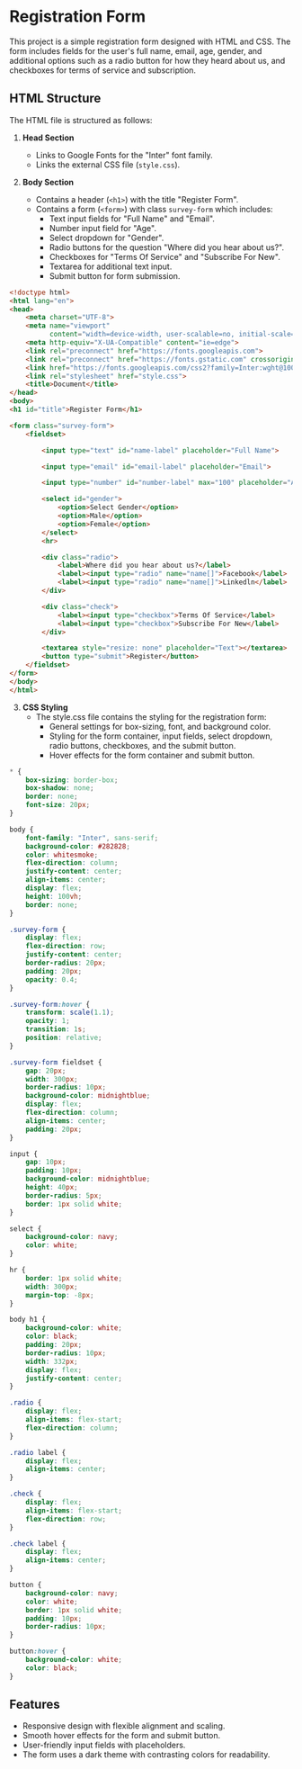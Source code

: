# Registration Form

This project is a simple registration form designed with HTML and CSS. The form includes fields for the user's full name, email, age, gender, and additional options such as a radio button for how they heard about us, and checkboxes for terms of service and subscription.


## HTML Structure

The HTML file is structured as follows:

1. **Head Section**
    - Links to Google Fonts for the "Inter" font family.
    - Links the external CSS file (`style.css`).

2. **Body Section**
    - Contains a header (`<h1>`) with the title "Register Form".
    - Contains a form (`<form>`) with class `survey-form` which includes:
        - Text input fields for "Full Name" and "Email".
        - Number input field for "Age".
        - Select dropdown for "Gender".
        - Radio buttons for the question "Where did you hear about us?".
        - Checkboxes for "Terms Of Service" and "Subscribe For New".
        - Textarea for additional text input.
        - Submit button for form submission.

```html
<!doctype html>
<html lang="en">
<head>
    <meta charset="UTF-8">
    <meta name="viewport"
          content="width=device-width, user-scalable=no, initial-scale=1.0, maximum-scale=1.0, minimum-scale=1.0">
    <meta http-equiv="X-UA-Compatible" content="ie=edge">
    <link rel="preconnect" href="https://fonts.googleapis.com">
    <link rel="preconnect" href="https://fonts.gstatic.com" crossorigin>
    <link href="https://fonts.googleapis.com/css2?family=Inter:wght@100..900&display=swap" rel="stylesheet">
    <link rel="stylesheet" href="style.css">
    <title>Document</title>
</head>
<body>
<h1 id="title">Register Form</h1>

<form class="survey-form">
    <fieldset>

        <input type="text" id="name-label" placeholder="Full Name">

        <input type="email" id="email-label" placeholder="Email">

        <input type="number" id="number-label" max="100" placeholder="Age">

        <select id="gender">
            <option>Select Gender</option>
            <option>Male</option>
            <option>Female</option>
        </select>
        <hr>

        <div class="radio">
            <label>Where did you hear about us?</label>
            <label><input type="radio" name="name[]">Facebook</label>
            <label><input type="radio" name="name[]">Linkedln</label>
        </div>

        <div class="check">
            <label><input type="checkbox">Terms Of Service</label>
            <label><input type="checkbox">Subscribe For New</label>
        </div>

        <textarea style="resize: none" placeholder="Text"></textarea>
        <button type="submit">Register</button>
    </fieldset>
</form>
</body>
</html>
````

3. **CSS Styling**
    - The style.css file contains the styling for the registration form:
        - General settings for box-sizing, font, and background color.
        - Styling for the form container, input fields, select dropdown, radio buttons, checkboxes, and the submit button.
        - Hover effects for the form container and submit button.

```css
* {
    box-sizing: border-box;
    box-shadow: none;
    border: none;
    font-size: 20px;
}

body {
    font-family: "Inter", sans-serif;
    background-color: #282828;
    color: whitesmoke;
    flex-direction: column;
    justify-content: center;
    align-items: center;
    display: flex;
    height: 100vh;
    border: none;
}

.survey-form {
    display: flex;
    flex-direction: row;
    justify-content: center;
    border-radius: 20px;
    padding: 20px;
    opacity: 0.4;
}

.survey-form:hover {
    transform: scale(1.1);
    opacity: 1;
    transition: 1s;
    position: relative;
}

.survey-form fieldset {
    gap: 20px;
    width: 300px;
    border-radius: 10px;
    background-color: midnightblue;
    display: flex;
    flex-direction: column;
    align-items: center;
    padding: 20px;
}

input {
    gap: 10px;
    padding: 10px;
    background-color: midnightblue;
    height: 40px;
    border-radius: 5px;
    border: 1px solid white;
}

select {
    background-color: navy;
    color: white;
}

hr {
    border: 1px solid white;
    width: 300px;
    margin-top: -8px;
}

body h1 {
    background-color: white;
    color: black;
    padding: 20px;
    border-radius: 10px;
    width: 332px;
    display: flex;
    justify-content: center;
}

.radio {
    display: flex;
    align-items: flex-start;
    flex-direction: column;
}

.radio label {
    display: flex;
    align-items: center;
}

.check {
    display: flex;
    align-items: flex-start;
    flex-direction: row;
}

.check label {
    display: flex;
    align-items: center;
}

button {
    background-color: navy;
    color: white;
    border: 1px solid white;
    padding: 10px;
    border-radius: 10px;
}

button:hover {
    background-color: white;
    color: black;
}
````
## Features
- Responsive design with flexible alignment and scaling.
- Smooth hover effects for the form and submit button.
- User-friendly input fields with placeholders.
- The form uses a dark theme with contrasting colors for readability.